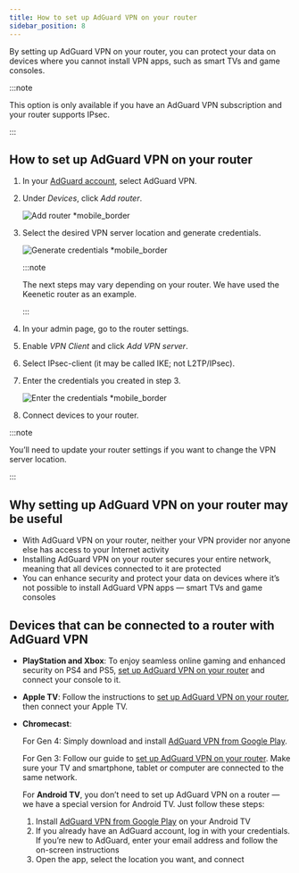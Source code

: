 ```yaml
---
title: How to set up AdGuard VPN on your router
sidebar_position: 8
---
```


By setting up AdGuard VPN on your router, you can protect your data on devices where you cannot install VPN apps, such as smart TVs and game consoles.

:::note

This option is only available if you have an AdGuard VPN subscription and your router supports IPsec.

:::

## How to set up AdGuard VPN on your router

1. In your [AdGuard account](https://auth.adguard.com/login.html), select AdGuard VPN.
1. Under *Devices*, click *Add router*.

    ![Add router *mobile_border](https://cdn.adguardvpn.com/content/kb/vpn/general/2_year.jpg)

1. Select the desired VPN server location and generate credentials.

    ![Generate credentials *mobile_border](https://cdn.adguardvpn.com/content/kb/vpn/general/configure_router.png)

    :::note

    The next steps may vary depending on your router. We have used the Keenetic router as an example.

    :::

1. In your admin page, go to the router settings.
1. Enable *VPN Client* and click *Add VPN server*.
1. Select IPsec-client (it may be called IKE; not L2TP/IPsec).
1. Enter the credentials you created in step 3.

    ![Enter the credentials *mobile_border](https://cdn.adguardvpn.com/content/kb/vpn/general/vpn_connection.jpg)

1. Connect devices to your router.

:::note

You’ll need to update your router settings if you want to change the VPN server location.

:::

## Why setting up AdGuard VPN on your router may be useful

- With AdGuard VPN on your router, neither your VPN provider nor anyone else has access to your Internet activity
- Installing AdGuard VPN on your router secures your entire network, meaning that all devices connected to it are protected
- You can enhance security and protect your data on devices where it’s not possible to install AdGuard VPN apps — smart TVs and game consoles

## Devices that can be connected to a router with AdGuard VPN

- **PlayStation and Xbox**: To enjoy seamless online gaming and enhanced security on PS4 and PS5, [set up AdGuard VPN on your router](#how-to-set-up-adguard-vpn-on-your-router) and connect your console to it.

- **Apple TV**: Follow the instructions to [set up AdGuard VPN on your router](#how-to-set-up-adguard-vpn-on-your-router), then connect your Apple TV.

- **Chromecast**:

  For Gen 4: Simply download and install [AdGuard VPN from Google Play](https://play.google.com/store/apps/details?id=com.adguard.vpn).

  For Gen 3: Follow our guide to [set up AdGuard VPN on your router](#how-to-set-up-adguard-vpn-on-your-router). Make sure your TV and smartphone, tablet or computer are connected to the same network.

  For **Android TV**, you don’t need to set up AdGuard VPN on a router — we have a special version for Android TV. Just follow these steps:

  1. Install [AdGuard VPN from Google Play](https://play.google.com/store/apps/details?id=com.adguard.vpn) on your Android TV
  1. If you already have an AdGuard account, log in with your credentials. If you’re new to AdGuard, enter your email address and follow the on-screen instructions
  1. Open the app, select the location you want, and connect
